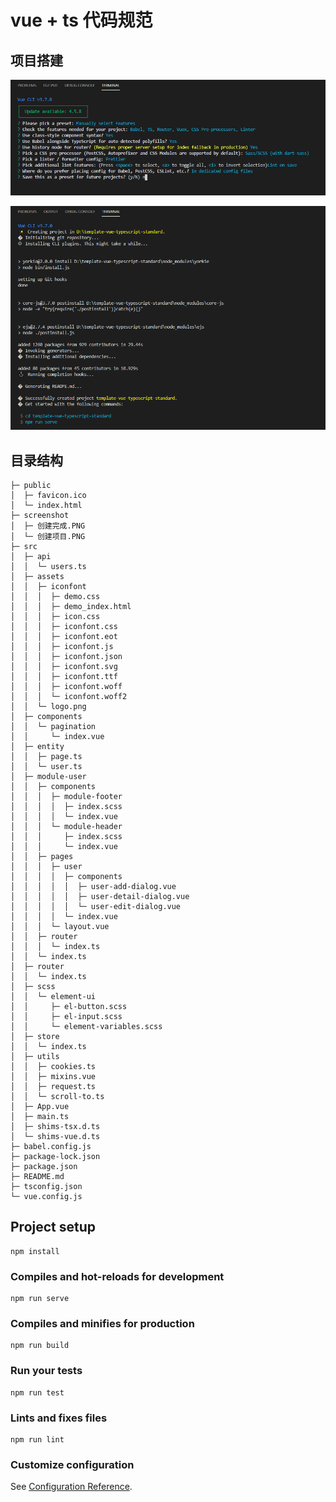 # vue + ts 代码规范

## 项目搭建

![](screenshot/创建项目.PNG)

![](screenshot/创建完成.PNG)

## 目录结构

```
├─ public
│  ├─ favicon.ico
│  └─ index.html
├─ screenshot
│  ├─ 创建完成.PNG
│  └─ 创建项目.PNG
├─ src
│  ├─ api
│  │  └─ users.ts
│  ├─ assets
│  │  ├─ iconfont
│  │  │  ├─ demo.css
│  │  │  ├─ demo_index.html
│  │  │  ├─ icon.css
│  │  │  ├─ iconfont.css
│  │  │  ├─ iconfont.eot
│  │  │  ├─ iconfont.js
│  │  │  ├─ iconfont.json
│  │  │  ├─ iconfont.svg
│  │  │  ├─ iconfont.ttf
│  │  │  ├─ iconfont.woff
│  │  │  └─ iconfont.woff2
│  │  └─ logo.png
│  ├─ components
│  │  └─ pagination
│  │     └─ index.vue
│  ├─ entity
│  │  ├─ page.ts
│  │  └─ user.ts
│  ├─ module-user
│  │  ├─ components
│  │  │  ├─ module-footer
│  │  │  │  ├─ index.scss
│  │  │  │  └─ index.vue
│  │  │  └─ module-header
│  │  │     ├─ index.scss
│  │  │     └─ index.vue
│  │  ├─ pages
│  │  │  ├─ user
│  │  │  │  ├─ components
│  │  │  │  │  ├─ user-add-dialog.vue
│  │  │  │  │  ├─ user-detail-dialog.vue
│  │  │  │  │  └─ user-edit-dialog.vue
│  │  │  │  └─ index.vue
│  │  │  └─ layout.vue
│  │  ├─ router
│  │  │  └─ index.ts
│  │  └─ index.ts
│  ├─ router
│  │  └─ index.ts
│  ├─ scss
│  │  └─ element-ui
│  │     ├─ el-button.scss
│  │     ├─ el-input.scss
│  │     └─ element-variables.scss
│  ├─ store
│  │  └─ index.ts
│  ├─ utils
│  │  ├─ cookies.ts
│  │  ├─ mixins.vue
│  │  ├─ request.ts
│  │  └─ scroll-to.ts
│  ├─ App.vue
│  ├─ main.ts
│  ├─ shims-tsx.d.ts
│  └─ shims-vue.d.ts
├─ babel.config.js
├─ package-lock.json
├─ package.json
├─ README.md
├─ tsconfig.json
└─ vue.config.js
```

## Project setup

```
npm install
```

### Compiles and hot-reloads for development

```
npm run serve
```

### Compiles and minifies for production

```
npm run build
```

### Run your tests

```
npm run test
```

### Lints and fixes files

```
npm run lint
```

### Customize configuration

See [Configuration Reference](https://cli.vuejs.org/config/).
